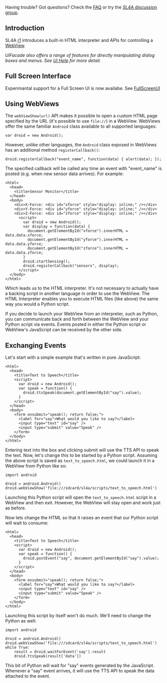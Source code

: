 Having trouble? Got questions? Check the [FAQ](FAQ.md) or try the
[SL4A discussion group](http://groups.google.com/group/android-scripting).

## Introduction ##

SL4A [r1](https://code.google.com/p/android-scripting/source/detail?r=1)
introduces a built-in HTML interpreter and APIs for controlling a
[WebView](http://developer.android.com/reference/android/webkit/WebView.html).

_UiFacade also offers a range of features for directly manipulating dialog boxes and menus. See [Ui Help](http://www.mithril.com.au/android/doc/UiFacade.html) for more detail._

## Full Screen Interface ##
Experimantal support for a Full Screen UI is now availabe. See [FullScreenUI](FullScreenUI.md)

## Using WebViews ##

The `webViewShow(url)` API makes it possible to open a custom HTML page specified by the URL (it's possible to use `file://`) in a WebView. WebViews offer the same familiar `Android` class available to all supported languages:

```
var droid = new Android();
```

However, unlike other languages, the `Android` class exposed in WebViews has an additional method `registerCallback()`:

```
droid.registerCallback("event_name", function(data) { alert(data); });
```

The specified callback will be called any time an event with "event\_name" is posted (e.g. when new sensor data arrives). For example:

```
<html>
  <head>
    <title>Sensor Monitor</title>
  </head>
  <body>
    <div>X-Force: <div id="xforce" style="display: inline;" /></div>
    <div>Y-Force: <div id="yforce" style="display: inline;" /></div>
    <div>Z-Force: <div id="zforce" style="display: inline;" /></div>
      <script>
        var droid = new Android();
        var display = function(data) {
          document.getElementById("xforce").innerHTML = data.data.xforce;
          document.getElementById("yforce").innerHTML = data.data.yforce;
          document.getElementById("zforce").innerHTML = data.data.zforce;
        }
        droid.startSensing();
        droid.registerCallback("sensors", display);
      </script>
  </body>
</html>
```

Which leads us to the HTML interpreter. It's not necessary to actually have a backing script in another language in order to use the WebView. The HTML Interpreter enables you to execute HTML files (like above) the same way you would a Python script.

If you decide to launch your WebView from an interpreter, such as Python, you can communicate back and forth between the WebView and your Python script via events. Events posted in either the Python script or WebView's JavaScript can be received by the other side.

## Exchanging Events ##

Let's start with a simple example that's written in pure JavaScript:

```
<html>
  <head>
    <title>Text to Speech</title>
    <script>
      var droid = new Android();
      var speak = function() {
        droid.ttsSpeak(document.getElementById("say").value);
      }
    </script>
  </head>
  <body>
    <form onsubmit="speak(); return false;">
      <label for="say">What would you like to say?</label>
      <input type="text" id="say" />
      <input type="submit" value="Speak" />
    </form>
  </body>
</html>
```

Entering text into the box and clicking submit will use the TTS API to speak the text. Now, let's change this to be started by a Python script. Assuming the above script is saved as `text_to_speech.html`, we could launch it in a WebView from Python like so:

```
import android

droid = android.Android()
droid.webViewShow('file:///sdcard/sl4a/scripts/text_to_speech.html')
```

Launching this Python script will open the `text_to_speech.html` script in a WebView and then exit. However, the WebView will stay open and work just as before.

Now lets change the HTML so that it raises an event that our Python script will wait to consume:

```
<html>
  <head>
    <title>Text to Speech</title>
    <script>
      var droid = new Android();
      var speak = function() {
        droid.postEvent("say", document.getElementById("say").value);
      }
    </script>
  </head>
  <body>
    <form onsubmit="speak(); return false;">
      <label for="say">What would you like to say?</label>
      <input type="text" id="say" />
      <input type="submit" value="Speak" />
    </form>
  </body>
</html>
```

Launching this script by itself won't do much. We'll need to change the Python as well:

```
import android

droid = android.Android()
droid.webViewShow('file:///sdcard/sl4a/scripts/text_to_speech.html')
while True:
    result = droid.waitForEvent('say').result
    droid.ttsSpeak(result['data'])
```

This bit of Python will wait for "say" events generated by the JavaScript. Whenever a "say" event arrives, it will use the TTS API to speak the data attached to the event.

<!---
 vi: ft=markdown:et:fdm=marker
 -->
